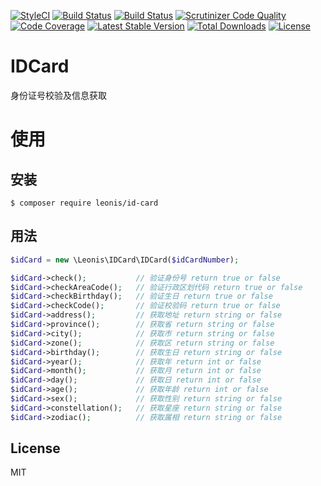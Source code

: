 [![StyleCI](https://styleci.io/repos/98876454/shield?branch=master)](https://styleci.io/repos/98876454)
[![Build Status](https://travis-ci.org/yangliulnn/id-card.svg?branch=master)](https://travis-ci.org/yangliulnn/id-card)
[![Build Status](https://scrutinizer-ci.com/g/yangliulnn/id-card/badges/build.png?b=master)](https://scrutinizer-ci.com/g/yangliulnn/id-card/build-status/master)
[![Scrutinizer Code Quality](https://scrutinizer-ci.com/g/yangliulnn/id-card/badges/quality-score.png?b=master)](https://scrutinizer-ci.com/g/yangliulnn/id-card/?branch=master)
[![Code Coverage](https://scrutinizer-ci.com/g/yangliulnn/id-card/badges/coverage.png?b=master)](https://scrutinizer-ci.com/g/yangliulnn/id-card/?branch=master)
[![Latest Stable Version](https://poser.pugx.org/leonis/id-card/v/stable)](https://packagist.org/packages/leonis/id-card)
[![Total Downloads](https://poser.pugx.org/leonis/id-card/downloads)](https://packagist.org/packages/leonis/id-card)
[![License](https://poser.pugx.org/leonis/id-card/license)](https://packagist.org/packages/leonis/id-card)

# IDCard
身份证号校验及信息获取

# 使用
## 安装
```
$ composer require leonis/id-card
```

## 用法
```php
$idCard = new \Leonis\IDCard\IDCard($idCardNumber);

$idCard->check();           // 验证身份号 return true or false
$idCard->checkAreaCode();   // 验证行政区划代码 return true or false
$idCard->checkBirthday();   // 验证生日 return true or false
$idCard->checkCode();       // 验证校验码 return true or false
$idCard->address();         // 获取地址 return string or false
$idCard->province();        // 获取省 return string or false
$idCard->city();            // 获取市 return string or false
$idCard->zone();            // 获取区 return string or false
$idCard->birthday();        // 获取生日 return string or false
$idCard->year();            // 获取年 return int or false
$idCard->month();           // 获取月 return int or false
$idCard->day();             // 获取日 return int or false
$idCard->age();             // 获取年龄 return int or false
$idCard->sex();             // 获取性别 return string or false
$idCard->constellation();   // 获取星座 return string or false
$idCard->zodiac();          // 获取属相 return string or false
```
 
## License
MIT
